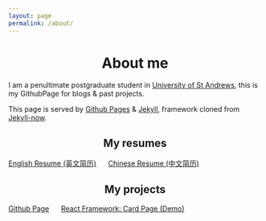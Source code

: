 ```yaml
---
layout: page
permalink: /about/
---
```


# <center>About me</center>

I am a penultimate postgraduate student in [University of St Andrews](http://www.st-andrews.ac.uk/), this is my GithubPage for blogs & past projects.  

This page is served by [Github Pages](https://pages.github.com/) & [Jekyll](https://jekyllrb.com/), framework cloned from [Jekyll-now](https://github.com/barryclark/jekyll-now).

## <center>My resumes</center>

[English Resume (英文简历)](../docs/En_Resume_CompSci.pdf)
&nbsp;&nbsp;&nbsp;&nbsp;&nbsp;[Chinese Resume (中文简历)](../docs/Cn_Resume.pdf)  

## <center>My projects</center>

[Github Page](https://github.com/El15ande/El15ande.github.io)
&nbsp;&nbsp;&nbsp;&nbsp;&nbsp;[React Framework: Card Page (Demo)](https://github.com/El15ande/El15ande.github.io/tree/master/docs/Card)
